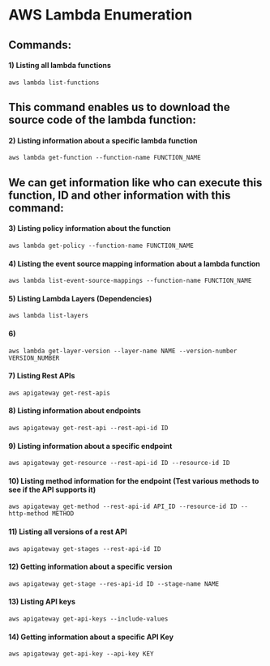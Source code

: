 # AWS Lambda Enumeration

## Commands:

#### 1) Listing all lambda functions

    aws lambda list-functions 

## This command enables us to download the source code of the lambda function:

#### 2) Listing information about a specific lambda function

    aws lambda get-function --function-name FUNCTION_NAME 

## We can get information like who can execute this function, ID and other information with this command:

#### 3) Listing policy information about the function

    aws lambda get-policy --function-name FUNCTION_NAME 

#### 4) Listing the event source mapping information about a lambda function

    aws lambda list-event-source-mappings --function-name FUNCTION_NAME 

#### 5) Listing Lambda Layers (Dependencies)

    aws lambda list-layers 

#### 6) 

    aws lambda get-layer-version --layer-name NAME --version-number VERSION_NUMBER

#### 7) Listing Rest APIs

    aws apigateway get-rest-apis 

#### 8) Listing information about endpoints

    aws apigateway get-rest-api --rest-api-id ID 

#### 9) Listing information about a specific endpoint

    aws apigateway get-resource --rest-api-id ID --resource-id ID 

#### 10) Listing method information for the endpoint (Test various methods to see if the API supports it)

    aws apigateway get-method --rest-api-id API_ID --resource-id ID --http-method METHOD 

#### 11) Listing all versions of a rest API

    aws apigateway get-stages --rest-api-id ID 

#### 12) Getting information about a specific version

    aws apigateway get-stage --res-api-id ID --stage-name NAME 

#### 13) Listing API keys

    aws apigateway get-api-keys --include-values 

#### 14) Getting information about a specific API Key

    aws apigateway get-api-key --api-key KEY 



